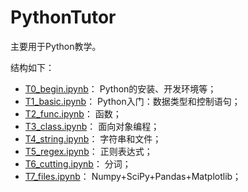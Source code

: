 # PythonTutor

主要用于Python教学。

结构如下：

* [T0_begin.ipynb](T0_begin.ipynb)： Python的安装、开发环境等；
* [T1_basic.ipynb](T0_basic.ipynb)： Python入门：数据类型和控制语句；
* [T2_func.ipynb](T0_begin.ipynb)： 函数；
* [T3_class.ipynb](T0_begin.ipynb)： 面向对象编程；
* [T4_string.ipynb](T0_begin.ipynb)： 字符串和文件；
* [T5_regex.ipynb](T5_regex.ipynb)： 正则表达式；
* [T6_cutting.ipynb](T0_begin.ipynb)： 分词；
* [T7_files.ipynb](T0_begin.ipynb)： Numpy+SciPy+Pandas+Matplotlib；
